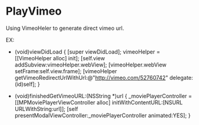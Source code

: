 PlayVimeo
=========

Using VimeoHeler to generate direct vimeo url.

EX:

- (void)viewDidLoad
{
    [super viewDidLoad];
    vimeoHelper = [[VimeoHelper alloc] init];
    [self.view addSubview:vimeoHelper.webView];
    [vimeoHelper.webView setFrame:self.view.frame];
    [vimeoHelper getVimeoRedirectUrlWithUrl:@"http://vimeo.com/52760742" delegate:(id<VimeoDelegate>)self];
}

- (void)finishedGetVimeoURL:(NSString *)url
{
    _moviePlayerController = [[MPMoviePlayerViewController alloc] initWithContentURL:[NSURL URLWithString:url]];
    [self presentModalViewController:_moviePlayerController animated:YES];
}